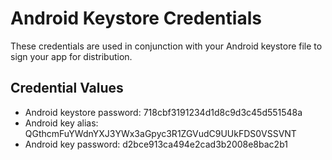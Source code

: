 # Android Keystore Credentials

These credentials are used in conjunction with your Android keystore file to sign your app for distribution. 

## Credential Values

- Android keystore password: 718cbf3191234d1d8c9d3c45d551548a
- Android key alias: QGthcmFuYWdnYXJ3YWx3aGpyc3R1ZGVudC9UUkFDS0VSSVNT
- Android key password: d2bce913ca494e2cad3b2008e8bac2b1
      